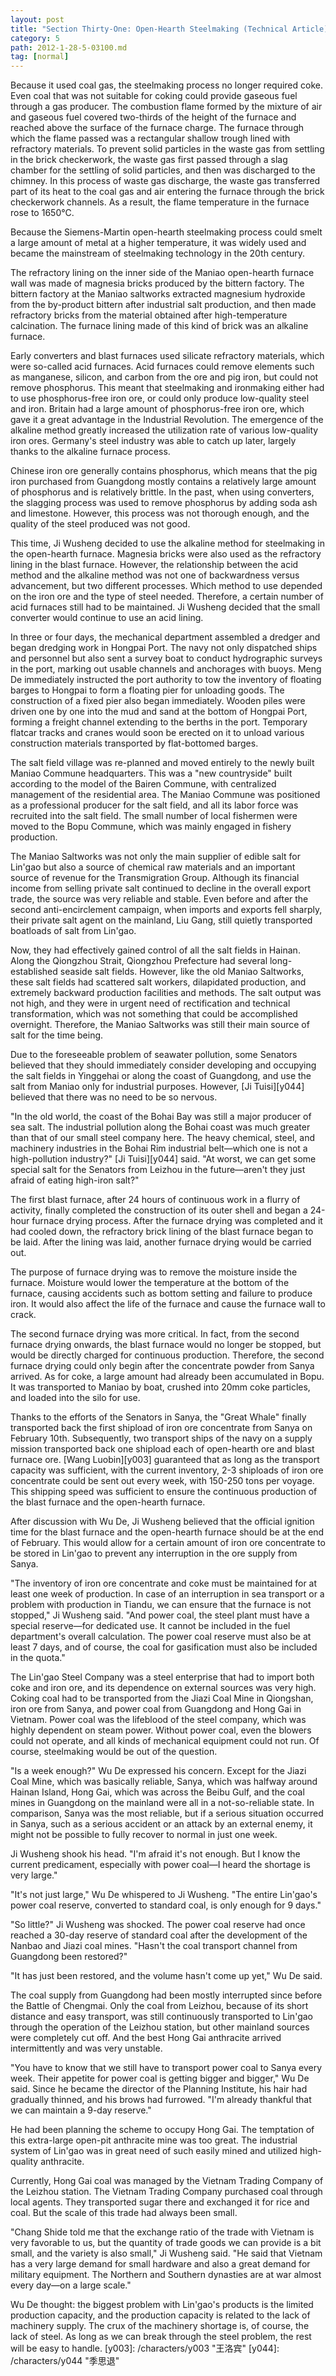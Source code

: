```yaml
---
layout: post
title: "Section Thirty-One: Open-Hearth Steelmaking (Technical Article)"
category: 5
path: 2012-1-28-5-03100.md
tag: [normal]
---
```


Because it used coal gas, the steelmaking process no longer required coke. Even coal that was not suitable for coking could provide gaseous fuel through a gas producer. The combustion flame formed by the mixture of air and gaseous fuel covered two-thirds of the height of the furnace and reached above the surface of the furnace charge. The furnace through which the flame passed was a rectangular shallow trough lined with refractory materials. To prevent solid particles in the waste gas from settling in the brick checkerwork, the waste gas first passed through a slag chamber for the settling of solid particles, and then was discharged to the chimney. In this process of waste gas discharge, the waste gas transferred part of its heat to the coal gas and air entering the furnace through the brick checkerwork channels. As a result, the flame temperature in the furnace rose to 1650°C.

Because the Siemens-Martin open-hearth steelmaking process could smelt a large amount of metal at a higher temperature, it was widely used and became the mainstream of steelmaking technology in the 20th century.

The refractory lining on the inner side of the Maniao open-hearth furnace wall was made of magnesia bricks produced by the bittern factory. The bittern factory at the Maniao saltworks extracted magnesium hydroxide from the by-product bittern after industrial salt production, and then made refractory bricks from the material obtained after high-temperature calcination. The furnace lining made of this kind of brick was an alkaline furnace.

Early converters and blast furnaces used silicate refractory materials, which were so-called acid furnaces. Acid furnaces could remove elements such as manganese, silicon, and carbon from the ore and pig iron, but could not remove phosphorus. This meant that steelmaking and ironmaking either had to use phosphorus-free iron ore, or could only produce low-quality steel and iron. Britain had a large amount of phosphorus-free iron ore, which gave it a great advantage in the Industrial Revolution. The emergence of the alkaline method greatly increased the utilization rate of various low-quality iron ores. Germany's steel industry was able to catch up later, largely thanks to the alkaline furnace process.

Chinese iron ore generally contains phosphorus, which means that the pig iron purchased from Guangdong mostly contains a relatively large amount of phosphorus and is relatively brittle. In the past, when using converters, the slagging process was used to remove phosphorus by adding soda ash and limestone. However, this process was not thorough enough, and the quality of the steel produced was not good.

This time, Ji Wusheng decided to use the alkaline method for steelmaking in the open-hearth furnace. Magnesia bricks were also used as the refractory lining in the blast furnace. However, the relationship between the acid method and the alkaline method was not one of backwardness versus advancement, but two different processes. Which method to use depended on the iron ore and the type of steel needed. Therefore, a certain number of acid furnaces still had to be maintained. Ji Wusheng decided that the small converter would continue to use an acid lining.

In three or four days, the mechanical department assembled a dredger and began dredging work in Hongpai Port. The navy not only dispatched ships and personnel but also sent a survey boat to conduct hydrographic surveys in the port, marking out usable channels and anchorages with buoys. Meng De immediately instructed the port authority to tow the inventory of floating barges to Hongpai to form a floating pier for unloading goods. The construction of a fixed pier also began immediately. Wooden piles were driven one by one into the mud and sand at the bottom of Hongpai Port, forming a freight channel extending to the berths in the port. Temporary flatcar tracks and cranes would soon be erected on it to unload various construction materials transported by flat-bottomed barges.

The salt field village was re-planned and moved entirely to the newly built Maniao Commune headquarters. This was a "new countryside" built according to the model of the Bairen Commune, with centralized management of the residential area. The Maniao Commune was positioned as a professional producer for the salt field, and all its labor force was recruited into the salt field. The small number of local fishermen were moved to the Bopu Commune, which was mainly engaged in fishery production.

The Maniao Saltworks was not only the main supplier of edible salt for Lin'gao but also a source of chemical raw materials and an important source of revenue for the Transmigration Group. Although its financial income from selling private salt continued to decline in the overall export trade, the source was very reliable and stable. Even before and after the second anti-encirclement campaign, when imports and exports fell sharply, their private salt agent on the mainland, Liu Gang, still quietly transported boatloads of salt from Lin'gao.

Now, they had effectively gained control of all the salt fields in Hainan. Along the Qiongzhou Strait, Qiongzhou Prefecture had several long-established seaside salt fields. However, like the old Maniao Saltworks, these salt fields had scattered salt workers, dilapidated production, and extremely backward production facilities and methods. The salt output was not high, and they were in urgent need of rectification and technical transformation, which was not something that could be accomplished overnight. Therefore, the Maniao Saltworks was still their main source of salt for the time being.

Due to the foreseeable problem of seawater pollution, some Senators believed that they should immediately consider developing and occupying the salt fields in Yinggehai or along the coast of Guangdong, and use the salt from Maniao only for industrial purposes. However, [Ji Tuisi][y044] believed that there was no need to be so nervous.

"In the old world, the coast of the Bohai Bay was still a major producer of sea salt. The industrial pollution along the Bohai coast was much greater than that of our small steel company here. The heavy chemical, steel, and machinery industries in the Bohai Rim industrial belt—which one is not a high-pollution industry?" [Ji Tuisi][y044] said. "At worst, we can get some special salt for the Senators from Leizhou in the future—aren't they just afraid of eating high-iron salt?"

The first blast furnace, after 24 hours of continuous work in a flurry of activity, finally completed the construction of its outer shell and began a 24-hour furnace drying process. After the furnace drying was completed and it had cooled down, the refractory brick lining of the blast furnace began to be laid. After the lining was laid, another furnace drying would be carried out.

The purpose of furnace drying was to remove the moisture inside the furnace. Moisture would lower the temperature at the bottom of the furnace, causing accidents such as bottom setting and failure to produce iron. It would also affect the life of the furnace and cause the furnace wall to crack.

The second furnace drying was more critical. In fact, from the second furnace drying onwards, the blast furnace would no longer be stopped, but would be directly charged for continuous production. Therefore, the second furnace drying could only begin after the concentrate powder from Sanya arrived. As for coke, a large amount had already been accumulated in Bopu. It was transported to Maniao by boat, crushed into 20mm coke particles, and loaded into the silo for use.

Thanks to the efforts of the Senators in Sanya, the "Great Whale" finally transported back the first shipload of iron ore concentrate from Sanya on February 10th. Subsequently, two transport ships of the navy on a supply mission transported back one shipload each of open-hearth ore and blast furnace ore. [Wang Luobin][y003] guaranteed that as long as the transport capacity was sufficient, with the current inventory, 2-3 shiploads of iron ore concentrate could be sent out every week, with 150-250 tons per voyage. This shipping speed was sufficient to ensure the continuous production of the blast furnace and the open-hearth furnace.

After discussion with Wu De, Ji Wusheng believed that the official ignition time for the blast furnace and the open-hearth furnace should be at the end of February. This would allow for a certain amount of iron ore concentrate to be stored in Lin'gao to prevent any interruption in the ore supply from Sanya.

"The inventory of iron ore concentrate and coke must be maintained for at least one week of production. In case of an interruption in sea transport or a problem with production in Tiandu, we can ensure that the furnace is not stopped," Ji Wusheng said. "And power coal, the steel plant must have a special reserve—for dedicated use. It cannot be included in the fuel department's overall calculation. The power coal reserve must also be at least 7 days, and of course, the coal for gasification must also be included in the quota."

The Lin'gao Steel Company was a steel enterprise that had to import both coke and iron ore, and its dependence on external sources was very high. Coking coal had to be transported from the Jiazi Coal Mine in Qiongshan, iron ore from Sanya, and power coal from Guangdong and Hong Gai in Vietnam. Power coal was the lifeblood of the steel company, which was highly dependent on steam power. Without power coal, even the blowers could not operate, and all kinds of mechanical equipment could not run. Of course, steelmaking would be out of the question.

"Is a week enough?" Wu De expressed his concern. Except for the Jiazi Coal Mine, which was basically reliable, Sanya, which was halfway around Hainan Island, Hong Gai, which was across the Beibu Gulf, and the coal mines in Guangdong on the mainland were all in a not-so-reliable state. In comparison, Sanya was the most reliable, but if a serious situation occurred in Sanya, such as a serious accident or an attack by an external enemy, it might not be possible to fully recover to normal in just one week.

Ji Wusheng shook his head. "I'm afraid it's not enough. But I know the current predicament, especially with power coal—I heard the shortage is very large."

"It's not just large," Wu De whispered to Ji Wusheng. "The entire Lin'gao's power coal reserve, converted to standard coal, is only enough for 9 days."

"So little?" Ji Wusheng was shocked. The power coal reserve had once reached a 30-day reserve of standard coal after the development of the Nanbao and Jiazi coal mines. "Hasn't the coal transport channel from Guangdong been restored?"

"It has just been restored, and the volume hasn't come up yet," Wu De said.

The coal supply from Guangdong had been mostly interrupted since before the Battle of Chengmai. Only the coal from Leizhou, because of its short distance and easy transport, was still continuously transported to Lin'gao through the operation of the Leizhou station, but other mainland sources were completely cut off. And the best Hong Gai anthracite arrived intermittently and was very unstable.

"You have to know that we still have to transport power coal to Sanya every week. Their appetite for power coal is getting bigger and bigger," Wu De said. Since he became the director of the Planning Institute, his hair had gradually thinned, and his brows had furrowed. "I'm already thankful that we can maintain a 9-day reserve."

He had been planning the scheme to occupy Hong Gai. The temptation of this extra-large open-pit anthracite mine was too great. The industrial system of Lin'gao was in great need of such easily mined and utilized high-quality anthracite.

Currently, Hong Gai coal was managed by the Vietnam Trading Company of the Leizhou station. The Vietnam Trading Company purchased coal through local agents. They transported sugar there and exchanged it for rice and coal. But the scale of this trade had always been small.

"Chang Shide told me that the exchange ratio of the trade with Vietnam is very favorable to us, but the quantity of trade goods we can provide is a bit small, and the variety is also small," Ji Wusheng said. "He said that Vietnam has a very large demand for small hardware and also a great demand for military equipment. The Northern and Southern dynasties are at war almost every day—on a large scale."

Wu De thought: the biggest problem with Lin'gao's products is the limited production capacity, and the production capacity is related to the lack of machinery supply. The crux of the machinery shortage is, of course, the lack of steel. As long as we can break through the steel problem, the rest will be easy to handle.
[y003]: /characters/y003 "王洛宾"
[y044]: /characters/y044 "季思退"